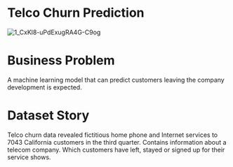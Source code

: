 # Telco Churn Prediction

![1_CxKl8-uPdExugRA4G-C9og](https://user-images.githubusercontent.com/108512938/184645190-5e6d6598-085c-4aaf-83a1-a8865d1b9d86.jpeg)
# Business Problem
A machine learning model that can predict customers leaving the company
development is expected.
# Dataset Story
Telco churn data revealed fictitious home phone and Internet services to 7043 California customers in the third quarter.
Contains information about a telecom company. Which customers have left, stayed or signed up for their service
shows.
